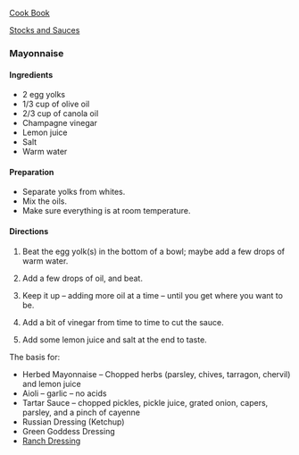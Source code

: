 [Cook Book](https://github.com/vmsmith/CookBook/blob/master/README.md)  

[Stocks and Sauces](https://github.com/vmsmith/CookBook/blob/master/sauces.md)  

### Mayonnaise  

#### Ingredients

* 2 egg yolks
* 1/3 cup of olive oil
* 2/3 cup of canola oil
* Champagne vinegar
* Lemon juice
* Salt
* Warm water

#### Preparation

* Separate yolks from whites.
* Mix the oils.
* Make sure everything is at room temperature.

#### Directions

1. Beat the egg yolk(s) in the bottom of a bowl; maybe add a few drops of warm water.

2. Add a few drops of oil, and beat.

3. Keep it up – adding more oil at a time – until you get where you want to be.

4. Add a bit of vinegar from time to time to cut the sauce.

5. Add some lemon juice and salt at the end to taste.

The basis for:  
* Herbed Mayonnaise – Chopped herbs (parsley, chives, tarragon, chervil) and lemon juice  
* Aioli – garlic – no acids  
* Tartar Sauce – chopped pickles, pickle juice, grated onion, capers, parsley, and a pinch of cayenne  
* Russian Dressing (Ketchup)  
* Green Goddess Dressing    
* [Ranch Dressing](https://github.com/vmsmith/CookBook/blob/master/sauce_ranch_dressing.md)


